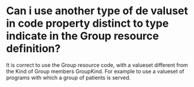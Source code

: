 
# Can i use another type of de valuset in code property distinct to type indicate in the Group resource definition?

It is correct to use the Group resource code, with a valueset different from the Kind of Group members GroupKind. For example to use a valueset of programs with which a group of patients is served.

        